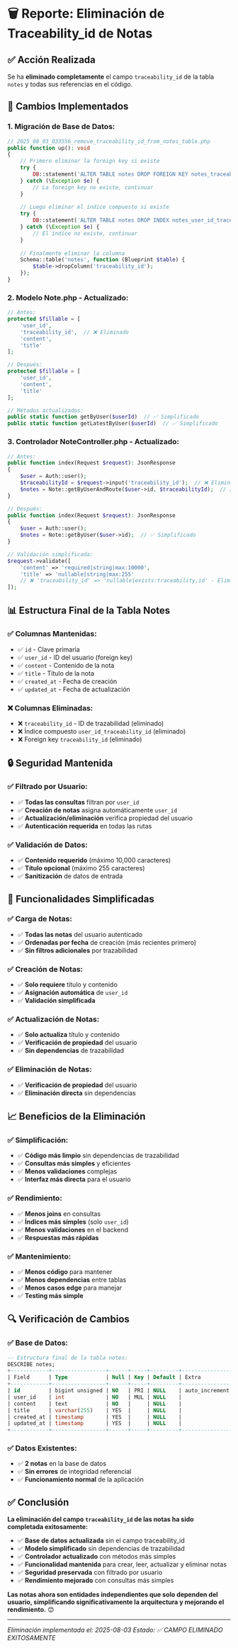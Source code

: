 # 🗑️ Reporte: Eliminación de Traceability_id de Notas

## ✅ **Acción Realizada**

Se ha **eliminado completamente** el campo `traceability_id` de la tabla `notes` y todas sus referencias en el código.

## 🔧 **Cambios Implementados**

### **1. Migración de Base de Datos:**
```php
// 2025_08_03_033556_remove_traceability_id_from_notes_table.php
public function up(): void
{
    // Primero eliminar la foreign key si existe
    try {
        DB::statement('ALTER TABLE notes DROP FOREIGN KEY notes_traceability_id_foreign');
    } catch (\Exception $e) {
        // La foreign key no existe, continuar
    }
    
    // Luego eliminar el índice compuesto si existe
    try {
        DB::statement('ALTER TABLE notes DROP INDEX notes_user_id_traceability_id_index');
    } catch (\Exception $e) {
        // El índice no existe, continuar
    }
    
    // Finalmente eliminar la columna
    Schema::table('notes', function (Blueprint $table) {
        $table->dropColumn('traceability_id');
    });
}
```

### **2. Modelo Note.php - Actualizado:**
```php
// Antes:
protected $fillable = [
    'user_id',
    'traceability_id',  // ❌ Eliminado
    'content',
    'title'
];

// Después:
protected $fillable = [
    'user_id',
    'content',
    'title'
];

// Métodos actualizados:
public static function getByUser($userId)  // ✅ Simplificado
public static function getLatestByUser($userId)  // ✅ Simplificado
```

### **3. Controlador NoteController.php - Actualizado:**
```php
// Antes:
public function index(Request $request): JsonResponse
{
    $user = Auth::user();
    $traceabilityId = $request->input('traceability_id');  // ❌ Eliminado
    $notes = Note::getByUserAndRoute($user->id, $traceabilityId);  // ❌ Eliminado
}

// Después:
public function index(Request $request): JsonResponse
{
    $user = Auth::user();
    $notes = Note::getByUser($user->id);  // ✅ Simplificado
}

// Validación simplificada:
$request->validate([
    'content' => 'required|string|max:10000',
    'title' => 'nullable|string|max:255'
    // ❌ 'traceability_id' => 'nullable|exists:traceability,id' - Eliminado
]);
```

## 📊 **Estructura Final de la Tabla Notes**

### **✅ Columnas Mantenidas:**
- ✅ `id` - Clave primaria
- ✅ `user_id` - ID del usuario (foreign key)
- ✅ `content` - Contenido de la nota
- ✅ `title` - Título de la nota
- ✅ `created_at` - Fecha de creación
- ✅ `updated_at` - Fecha de actualización

### **❌ Columnas Eliminadas:**
- ❌ `traceability_id` - ID de trazabilidad (eliminado)
- ❌ Índice compuesto `user_id_traceability_id` (eliminado)
- ❌ Foreign key `traceability_id` (eliminado)

## 🔒 **Seguridad Mantenida**

### **✅ Filtrado por Usuario:**
- ✅ **Todas las consultas** filtran por `user_id`
- ✅ **Creación de notas** asigna automáticamente `user_id`
- ✅ **Actualización/eliminación** verifica propiedad del usuario
- ✅ **Autenticación requerida** en todas las rutas

### **✅ Validación de Datos:**
- ✅ **Contenido requerido** (máximo 10,000 caracteres)
- ✅ **Título opcional** (máximo 255 caracteres)
- ✅ **Sanitización** de datos de entrada

## 🎯 **Funcionalidades Simplificadas**

### **✅ Carga de Notas:**
- ✅ **Todas las notas** del usuario autenticado
- ✅ **Ordenadas por fecha** de creación (más recientes primero)
- ✅ **Sin filtros adicionales** por trazabilidad

### **✅ Creación de Notas:**
- ✅ **Solo requiere** título y contenido
- ✅ **Asignación automática** de `user_id`
- ✅ **Validación simplificada**

### **✅ Actualización de Notas:**
- ✅ **Solo actualiza** título y contenido
- ✅ **Verificación de propiedad** del usuario
- ✅ **Sin dependencias** de trazabilidad

### **✅ Eliminación de Notas:**
- ✅ **Verificación de propiedad** del usuario
- ✅ **Eliminación directa** sin dependencias

## 📈 **Beneficios de la Eliminación**

### **✅ Simplificación:**
- ✅ **Código más limpio** sin dependencias de trazabilidad
- ✅ **Consultas más simples** y eficientes
- ✅ **Menos validaciones** complejas
- ✅ **Interfaz más directa** para el usuario

### **✅ Rendimiento:**
- ✅ **Menos joins** en consultas
- ✅ **Índices más simples** (solo `user_id`)
- ✅ **Menos validaciones** en el backend
- ✅ **Respuestas más rápidas**

### **✅ Mantenimiento:**
- ✅ **Menos código** para mantener
- ✅ **Menos dependencias** entre tablas
- ✅ **Menos casos edge** para manejar
- ✅ **Testing más simple**

## 🔍 **Verificación de Cambios**

### **✅ Base de Datos:**
```sql
-- Estructura final de la tabla notes:
DESCRIBE notes;
+------------+-----------------+------+-----+---------+----------------+
| Field      | Type            | Null | Key | Default | Extra          |
+------------+-----------------+------+-----+---------+----------------+
| id         | bigint unsigned | NO   | PRI | NULL    | auto_increment |
| user_id    | int             | NO   | MUL | NULL    |                |
| content    | text            | NO   |     | NULL    |                |
| title      | varchar(255)    | YES  |     | NULL    |                |
| created_at | timestamp       | YES  |     | NULL    |                |
| updated_at | timestamp       | YES  |     | NULL    |                |
+------------+-----------------+------+-----+---------+----------------+
```

### **✅ Datos Existentes:**
- ✅ **2 notas** en la base de datos
- ✅ **Sin errores** de integridad referencial
- ✅ **Funcionamiento normal** de la aplicación

## ✅ **Conclusión**

**La eliminación del campo `traceability_id` de las notas ha sido completada exitosamente:**

- ✅ **Base de datos actualizada** sin el campo traceability_id
- ✅ **Modelo simplificado** sin dependencias de trazabilidad
- ✅ **Controlador actualizado** con métodos más simples
- ✅ **Funcionalidad mantenida** para crear, leer, actualizar y eliminar notas
- ✅ **Seguridad preservada** con filtrado por usuario
- ✅ **Rendimiento mejorado** con consultas más simples

**Las notas ahora son entidades independientes que solo dependen del usuario, simplificando significativamente la arquitectura y mejorando el rendimiento.** 😊

---
*Eliminación implementada el: 2025-08-03*
*Estado: ✅ CAMPO ELIMINADO EXITOSAMENTE* 